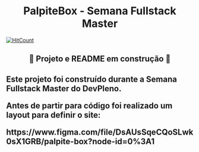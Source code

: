 <h1 align="center">PalpiteBox - Semana Fullstack Master</h1>

[![HitCount](https://hits.dwyl.com/tuliofaria/WallaceHerlon/palpite-box.svg)](https://hits.dwyl.com/WallaceHerlon/palpite-box)

<h2 align="center">🚧 Projeto e README em construção 🚧<h2>

<p>Este projeto foi construído durante a Semana Fullstack Master do DevPleno.</p>

<p>Antes de partir para código foi realizado um layout para definir o site:</p>
https://www.figma.com/file/DsAUsSqeCQoSLwk0sX1GRB/palpite-box?node-id=0%3A1 